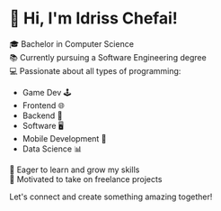 # 👋 Hi, I'm Idriss Chefai!

🎓 Bachelor in Computer Science  
📚 Currently pursuing a Software Engineering degree  
💻 Passionate about all types of programming:  
   - Game Dev 🕹️
   - Frontend 🌐
   - Backend 🔧
   - Software 🖥️
   - Mobile Development 📱
   - Data Science 📊

🚀 Eager to learn and grow my skills  
💼 Motivated to take on freelance projects  

Let's connect and create something amazing together!
